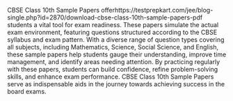 CBSE Class 10th Sample Papers offerhttps://testprepkart.com/jee/blog-single.php?id=2870/download-cbse-class-10th-sample-papers-pdf students a vital tool for exam readiness. These papers simulate the actual exam environment, featuring questions structured according to the CBSE syllabus and exam pattern. With a diverse range of question types covering all subjects, including Mathematics, Science, Social Science, and English, these sample papers help students gauge their understanding, improve time management, and identify areas needing attention. By practicing regularly with these papers, students can build confidence, refine problem-solving skills, and enhance exam performance. CBSE Class 10th Sample Papers serve as indispensable aids in the journey towards achieving success in the board exams.
